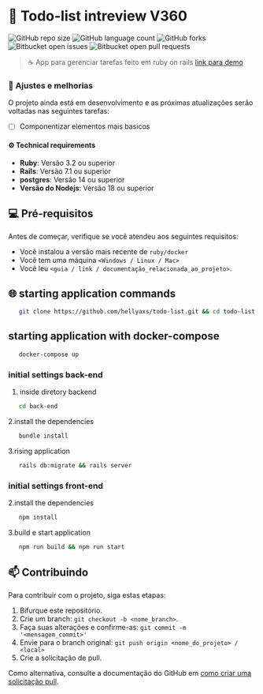 # 🚀  Todo-list intreview V360

![GitHub repo size](https://img.shields.io/github/repo-size/iuricode/README-template?style=for-the-badge)
![GitHub language count](https://img.shields.io/github/languages/count/iuricode/README-template?style=for-the-badge)
![GitHub forks](https://img.shields.io/github/forks/iuricode/README-template?style=for-the-badge)
![Bitbucket open issues](https://img.shields.io/bitbucket/issues/iuricode/README-template?style=for-the-badge)
![Bitbucket open pull requests](https://img.shields.io/bitbucket/pr-raw/iuricode/README-template?style=for-the-badge)

> ☕ App para gerenciar tarefas feito em ruby on rails  [link para demo](https://drive.google.com/file/d/1q5jYCM0sXvZ8k7ZMHQrXMLAC5ZJgBPVI/view?usp=drive_link)

### 📝 Ajustes e melhorias

O projeto ainda está em desenvolvimento e as próximas atualizações serão voltadas nas seguintes tarefas:

- [ ] Componentizar elementos mais basicos

#### ⚙️ Technical requirements 
- **Ruby**: Versão 3.2 ou superior 
- **Rails**: Versão 7.1 ou superior
- **postgres**: Versão 14 ou superior
- **Versão do Nodejs**: Versão 18 ou superior

## 💻 Pré-requisitos

Antes de começar, verifique se você atendeu aos seguintes requisitos:

- Você instalou a versão mais recente de `ruby/docker`
- Você tem uma máquina `<Windows / Linux / Mac>`
- Você leu `<guia / link / documentação_relacionada_ao_projeto>`.

## 🌐 starting application commands

```bash
   git clone https://github.com/hellyaxs/todo-list.git && cd todo-list
```

## starting application with docker-compose

```bash
   docker-compose up
```

### initial settings back-end
1. inside diretory backend

```bash
   cd back-end
```

2.install the dependencies

```bash
   bundle install
```

3.rising application

```bash
   rails db:migrate && rails server
```

### initial settings front-end

2.install the dependencies

```bash
   npm install
```

3.build e start application

```bash
   npm run build && npm run start
```



## 📫 Contribuindo

Para contribuir com o projeto, siga estas etapas:

1. Bifurque este repositório.
2. Crie um branch: `git checkout -b <nome_branch>`.
3. Faça suas alterações e confirme-as: `git commit -m '<mensagem_commit>'`
4. Envie para o branch original: `git push origin <nome_do_projeto> / <local>`
5. Crie a solicitação de pull.

Como alternativa, consulte a documentação do GitHub em [como criar uma solicitação pull](https://help.github.com/en/github/collaborating-with-issues-and-pull-requests/creating-a-pull-request).